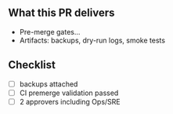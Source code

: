 ## What this PR delivers
- Pre-merge gates...
- Artifacts: backups, dry-run logs, smoke tests

## Checklist
- [ ] backups attached
- [ ] CI premerge validation passed
- [ ] 2 approvers including Ops/SRE
